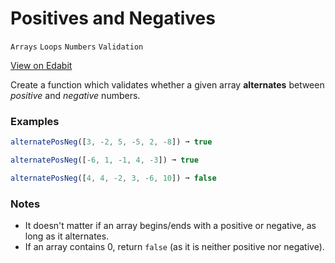 # Positives and Negatives

`Arrays` `Loops` `Numbers` `Validation`

[View on Edabit](https://edabit.com/challenge/SZnDZpQeBwhGXMBPW)

Create a function which validates whether a given array **alternates** between _positive_ and _negative_ numbers.

### Examples

```js
alternatePosNeg([3, -2, 5, -5, 2, -8]) ➞ true

alternatePosNeg([-6, 1, -1, 4, -3]) ➞ true

alternatePosNeg([4, 4, -2, 3, -6, 10]) ➞ false
```

### Notes

- It doesn't matter if an array begins/ends with a positive or negative, as long as it alternates.
- If an array contains 0, return `false` (as it is neither positive nor negative).
